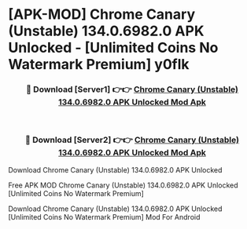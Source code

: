 # [APK-MOD] Chrome Canary (Unstable) 134.0.6982.0 APK Unlocked - [Unlimited Coins No Watermark Premium] y0flk



<div align="center">
<h3>🔴 Download [Server1] 👉👉 <a href="https://momento.my/?title=Chrome_Canary_(Unstable)_134.0.6982.0_APK_Unlocked">Chrome Canary (Unstable) 134.0.6982.0 APK Unlocked Mod Apk</a></h3><br>

<h3>🔴 Download [Server2] 👉👉 <a href="https://momento.my/?title=Chrome_Canary_(Unstable)_134.0.6982.0_APK_Unlocked">Chrome Canary (Unstable) 134.0.6982.0 APK Unlocked Mod Apk</a></h3>
</div>



Download Chrome Canary (Unstable) 134.0.6982.0 APK Unlocked 

Free APK MOD Chrome Canary (Unstable) 134.0.6982.0 APK Unlocked [Unlimited Coins No Watermark Premium]

Download Chrome Canary (Unstable) 134.0.6982.0 APK Unlocked [Unlimited Coins No Watermark Premium] Mod For Android
